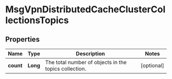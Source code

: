 
# MsgVpnDistributedCacheClusterCollectionsTopics

## Properties
Name | Type | Description | Notes
------------ | ------------- | ------------- | -------------
**count** | **Long** | The total number of objects in the topics collection. |  [optional]




